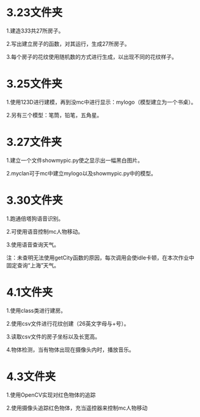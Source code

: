 # 3.23文件夹
1.建造3*3*3共27所房子。

2.写出建立房子的函数，对其运行，生成27所房子。

3.每个房子的花纹使用随机数的方式进行生成，以出现不同的花纹样子。
# 3.25文件夹
1.使用123D进行建模，再到没mc中进行显示：mylogo（模型建立为一个书桌）。

2.另有三个模型：笔筒，铅笔，五角星。
# 3.27文件夹
1.建立一个文件showmypic.py使之显示出一幅黑白图片。

2.myclan可于mc中建立mylogo以及showmypic.py中的模型。
# 3.30文件夹
1.跑通倍塔狗语音识别。

2.可使用语音控制mc人物移动。

3.使用语音查询天气。

注：未查明无法使用getCity函数的原因，每次调用会使idle卡顿，在本次作业中固定查询“上海”天气。
# 4.1文件夹

1.使用class类进行建房。

2.使用csv文件进行花纹创建（26英文字母与+号）。

3.读取csv文件的房子坐标以及长宽高。

4.物体检测，当有物体出现在摄像头内时，播放音乐。

# 4.3文件夹

1.使用OpenCV实现对红色物体的追踪

2.使用摄像头追踪红色物体，充当遥控器来控制mc人物移动

